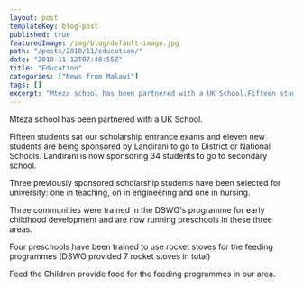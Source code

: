 ```yaml
---
layout: post
templateKey: blog-post
published: true
featuredImage: /img/blog/default-image.jpg
path: "/posts/2010/11/education/"
date: "2010-11-12T07:48:55Z"
title: "Education"
categories: ["News from Malawi"]
tags: []
excerpt: "Mteza school has been partnered with a UK School.Fifteen students sat our scholarship entrance exam..."
---
```


Mteza school has been partnered with a UK School.

Fifteen students sat our scholarship entrance exams and eleven new students are being sponsored by Landirani to go to District or National Schools. Landirani is now sponsoring 34 students to go to secondary school.

Three previously sponsored scholarship students have been selected for university: one in teaching, on in engineering and one in nursing.

Three communities were trained in the DSWO's programme for early childhood development and are now running preschools in these three areas.

Four preschools have been trained to use rocket stoves for the feeding programmes (DSWO provided 7 rocket stoves in total)

Feed the Children provide food for the feeding programmes in our area.